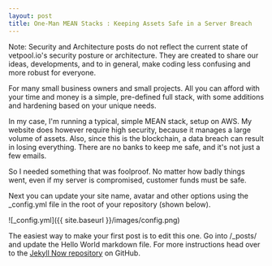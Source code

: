 ```yaml
---
layout: post
title: One-Man MEAN Stacks : Keeping Assets Safe in a Server Breach
---
```


Note: Security and Architecture posts do not reflect the current state of vetpool.io's security posture or architecture. They are created to share our ideas, developments, and to in general, make
coding less confusing and more robust for everyone.

For many small business owners and small projects. All you can afford with your time and money is a simple, pre-defined full stack, with some additions and hardening based on your unique needs.

In my case, I'm running a typical, simple MEAN stack, setup on AWS. My website does however require high security, because it manages a large volume of assets.
Also, since this is the blockchain, a data breach can result in losing everything. There are no banks to keep me safe, and it's not just a few emails.

So I needed something that was foolproof. No matter how badly things went, even if my server is compromised, customer funds must be safe.



Next you can update your site name, avatar and other options using the _config.yml file in the root of your repository (shown below).

![_config.yml]({{ site.baseurl }}/images/config.png)

The easiest way to make your first post is to edit this one. Go into /_posts/ and update the Hello World markdown file. For more instructions head over to the [Jekyll Now repository](https://github.com/barryclark/jekyll-now) on GitHub.
